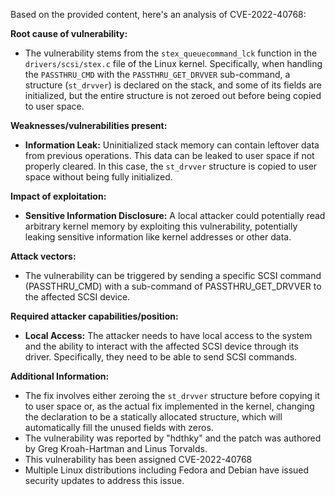 Based on the provided content, here's an analysis of CVE-2022-40768:

**Root cause of vulnerability:**
- The vulnerability stems from the `stex_queuecommand_lck` function in the `drivers/scsi/stex.c` file of the Linux kernel. Specifically, when handling the `PASSTHRU_CMD` with the `PASSTHRU_GET_DRVVER` sub-command, a structure (`st_drvver`) is declared on the stack, and some of its fields are initialized, but the entire structure is not zeroed out before being copied to user space.

**Weaknesses/vulnerabilities present:**
- **Information Leak:** Uninitialized stack memory can contain leftover data from previous operations. This data can be leaked to user space if not properly cleared. In this case, the `st_drvver` structure is copied to user space without being fully initialized.

**Impact of exploitation:**
- **Sensitive Information Disclosure:** A local attacker could potentially read arbitrary kernel memory by exploiting this vulnerability, potentially leaking sensitive information like kernel addresses or other data.

**Attack vectors:**
- The vulnerability can be triggered by sending a specific SCSI command (PASSTHRU_CMD) with a sub-command of PASSTHRU_GET_DRVVER to the affected SCSI device.

**Required attacker capabilities/position:**
- **Local Access:** The attacker needs to have local access to the system and the ability to interact with the affected SCSI device through its driver. Specifically, they need to be able to send SCSI commands.

**Additional Information:**

- The fix involves either zeroing the `st_drvver` structure before copying it to user space or, as the actual fix implemented in the kernel, changing the declaration to be a statically allocated structure, which will automatically fill the unused fields with zeros.
- The vulnerability was reported by "hdthky" and the patch was authored by Greg Kroah-Hartman and Linus Torvalds.
- This vulnerability has been assigned CVE-2022-40768
- Multiple Linux distributions including Fedora and Debian have issued security updates to address this issue.